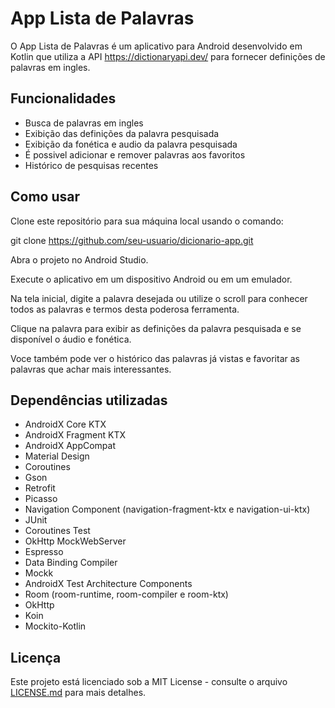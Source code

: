 # App Lista de Palavras
O App Lista de Palavras é um aplicativo para Android desenvolvido em Kotlin que utiliza a API https://dictionaryapi.dev/ para fornecer definições de palavras em ingles.

## Funcionalidades
- Busca de palavras em ingles
- Exibição das definições da palavra pesquisada
- Exibição da fonética e audio da palavra pesquisada
- É possivel adicionar e remover palavras aos favoritos
- Histórico de pesquisas recentes

## Como usar
Clone este repositório para sua máquina local usando o comando:

git clone https://github.com/seu-usuario/dicionario-app.git

Abra o projeto no Android Studio.

Execute o aplicativo em um dispositivo Android ou em um emulador.

Na tela inicial, digite a palavra desejada ou utilize o scroll para conhecer todos as palavras e termos desta poderosa ferramenta.

Clique na palavra para exibir as definições da palavra pesquisada e se disponível o áudio e fonética.

Voce também pode ver o histórico das palavras já vistas e favoritar as palavras que achar mais interessantes.

## Dependências utilizadas
- AndroidX Core KTX
- AndroidX Fragment KTX
- AndroidX AppCompat
- Material Design
- Coroutines
- Gson
- Retrofit
- Picasso
- Navigation Component (navigation-fragment-ktx e navigation-ui-ktx)
- JUnit
- Coroutines Test
- OkHttp MockWebServer
- Espresso
- Data Binding Compiler
- Mockk
- AndroidX Test Architecture Components
- Room (room-runtime, room-compiler e room-ktx)
- OkHttp
- Koin
- Mockito-Kotlin

## Licença
Este projeto está licenciado sob a MIT License - consulte o arquivo [LICENSE.md](https://github.com/lacortedias/teste/blob/main/LICENSE.md) para mais detalhes.
